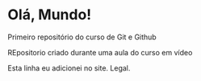 # Olá, Mundo!
 Primeiro repositório do curso de Git e Github

 REpositorio criado durante uma aula do curso em vídeo
 
 Esta linha eu adicionei no site. Legal.
